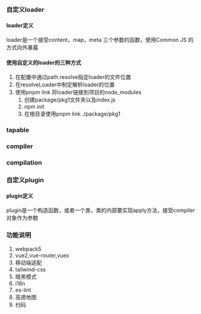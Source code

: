 ### 自定义loader
#### loader定义
loader是一个接受content，map，meta 三个参数的函数，使用Common JS 的方式向外暴露

#### 使用自定义的loader的三种方式
1. 在配置中通过path.resolve指定loader的文件位置
2. 在resolveLoader中制定解析loader的位置
3. 使用pnpm link 将loader链接到项目的node_modules
   1. 创建package/pkg1文件夹以及index.js
   2. npm init
   3. 在根目录使用pnpm link ./package/pkg1

### tapable
### compiler
### compilation
### 自定义plugin
#### plugin定义
plugin是一个构造函数，或者一个类，类的内部要实现apply方法，接受compiler对象作为参数

### 功能说明
1. webpack5
2. vue2,vue-router,vuex
3. 移动端适配
4. tailwind-css
5. 暗黑模式
6. i18n
7. es-lint
8. 高德地图
9. 扫码
